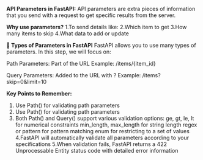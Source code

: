 ****API Parameters in FastAPI:****
API parameters are extra pieces of information that you send with a request to get specific results from the server.

**Why use parameters?**
1.To send details like:
2.Which item to get
3.How many items to skip
4.What data to add or update

**🧩 Types of Parameters in FastAPI**
FastAPI allows you to use many types of parameters. In this step, we will focus on:

Path Parameters: Part of the URL
Example: /items/{item_id}

Query Parameters: Added to the URL with ?
Example: /items?skip=0&limit=10

**Key Points to Remember:**
1. Use Path() for validating path parameters
2. Use Path() for validating path parameters
3. Both Path() and Query() support various validation options:
   ge, gt, le, lt for numerical constraints
  min_length, max_length for string length
regex or pattern for pattern matching
enum for restricting to a set of values
4.FastAPI will automatically validate all parameters according to your specifications
5.When validation fails, FastAPI returns a 422 Unprocessable Entity status code with detailed error information
   
